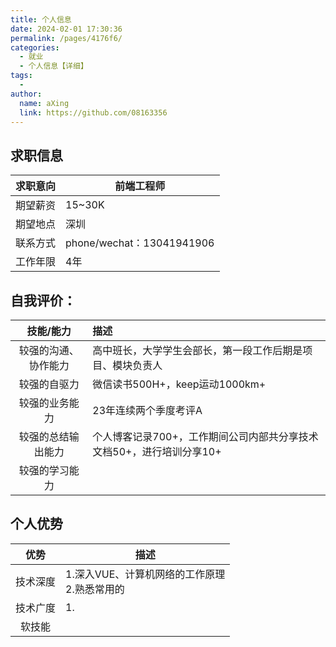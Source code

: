 ```yaml
---
title: 个人信息
date: 2024-02-01 17:30:36
permalink: /pages/4176f6/
categories:
  - 就业
  - 个人信息【详细】
tags:
  - 
author: 
  name: aXing
  link: https://github.com/08163356
---
```


## 求职信息

| 求职意向 | 前端工程师                |
| :------: | ------------------------- |
| 期望薪资 | 15~30K                    |
| 期望地点 | 深圳                      |
| 联系方式 | phone/wechat：13041941906 |
| 工作年限 | 4年                       |

## 自我评价：

|      技能/能力       | 描述                                                         |
| :------------------: | :----------------------------------------------------------- |
| 较强的沟通、协作能力 | 高中班长，大学学生会部长，第一段工作后期是项目、模块负责人   |
|     较强的自驱力     | 微信读书500H+，keep运动1000km+                               |
|    较强的业务能力    | 23年连续两个季度考评A                                        |
|  较强的总结输出能力  | 个人博客记录700+，工作期间公司内部共分享技术文档50+，进行培训分享10+ |
|    较强的学习能力    |                                                              |

## 个人优势

|   优势   | 描述                                              |
| :------: | ------------------------------------------------- |
| 技术深度 | 1.深入VUE、计算机网络的工作原理<br />2.熟悉常用的 |
| 技术广度 | 1.                                                |
|  软技能  |                                                   |

